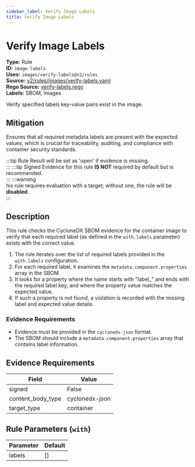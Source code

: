 ```yaml
---
sidebar_label: Verify Image Labels
title: Verify Image Labels
---  
```

# Verify Image Labels  
**Type:** Rule  
**ID:** `image-labels`  
**Uses:** `images/verify-labels@v2/rules`  
**Source:** [v2/rules/images/verify-labels.yaml](https://github.com/scribe-public/sample-policies/v2/rules/images/verify-labels.yaml)  
**Rego Source:** [verify-labels.rego](https://github.com/scribe-public/sample-policies/v2/rules/images/verify-labels.rego)  
**Labels:** SBOM, Images  

Verify specified labels key-value pairs exist in the image.


## Mitigation  
Ensures that all required metadata labels are present with the expected values, which is crucial for traceability, auditing, and compliance with container security standards.


:::tip 
Rule Result will be set as 'open' if evidence is missing.  
::: 
:::tip 
Signed Evidence for this rule **IS NOT** required by default but is recommended.  
::: 
:::warning  
his rule requires evaluation with a target; without one, the rule will be **disabled**.  
::: 

## Description  
This rule checks the CycloneDX SBOM evidence for the container image to verify that each 
required label (as defined in the `with.labels` parameter) exists with the correct value.

1. The rule iterates over the list of required labels provided in the `with.labels` configuration.
2. For each required label, it examines the `metadata.component.properties` array in the SBOM.
3. It looks for a property where the name starts with "label_" and ends with the required label key, and
   where the property value matches the expected value.
4. If such a property is not found, a violation is recorded with the missing label and expected value details.

### **Evidence Requirements**
- Evidence must be provided in the `cyclonedx-json` format.
- The SBOM should include a `metadata.component.properties` array that contains label information.


## Evidence Requirements  
| Field | Value |
|-------|-------|
| signed | False |
| content_body_type | cyclonedx-json |
| target_type | container |

## Rule Parameters (`with`)  
| Parameter | Default |
|-----------|---------|
| labels | [] |
